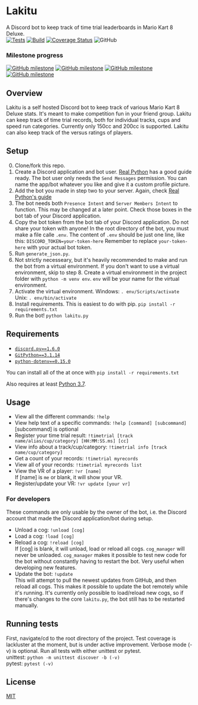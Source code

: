 # Lakitu
A Discord bot to keep track of time trial leaderboards in Mario Kart 8 Deluxe.\
[![Tests](https://github.com/LaiAlexander/Lakitu/actions/workflows/tests.yml/badge.svg)](https://github.com/LaiAlexander/Lakitu/actions/workflows/tests.yml)
[![Build](https://github.com/LaiAlexander/Lakitu/actions/workflows/build.yml/badge.svg)](https://github.com/LaiAlexander/Lakitu/actions/workflows/build.yml)
[![Coverage Status](https://coveralls.io/repos/github/LaiAlexander/Lakitu/badge.svg?branch=main)](https://coveralls.io/github/LaiAlexander/Lakitu?branch=main)
![GitHub](https://img.shields.io/github/license/LaiAlexander/Lakitu)

### Milestone progress
[![GitHub milestone](https://img.shields.io/github/milestones/progress-percent/LaiAlexander/Lakitu/1)](https://github.com/LaiAlexander/Lakitu/milestone/1)
[![GitHub milestone](https://img.shields.io/github/milestones/progress-percent/LaiAlexander/Lakitu/2)](https://github.com/LaiAlexander/Lakitu/milestone/2)
[![GitHub milestone](https://img.shields.io/github/milestones/progress-percent/LaiAlexander/Lakitu/3)](https://github.com/LaiAlexander/Lakitu/milestone/)
[![GitHub milestone](https://img.shields.io/github/milestones/progress-percent/LaiAlexander/Lakitu/4)](https://github.com/LaiAlexander/Lakitu/milestone/4)

## Overview
Lakitu is a self hosted Discord bot to keep track of various Mario Kart 8 Deluxe stats. It's meant to make competition fun in your friend group. Lakitu can keep track of time trial records, both for individual tracks, cups and speed run categories. Currently only 150cc and 200cc is supported. Lakitu can also keep track of the versus ratings of players.

## Setup
0. Clone/fork this repo.
1. Create a Discord application and bot user. [Real Python](https://realpython.com/how-to-make-a-discord-bot-python/#creating-an-application) has a good guide ready. The bot user only needs the `Send Messages` permission. You can name the app/bot whatever you like and give it a custom profile picture.
2. Add the bot you made in step two to your server. Again, check [Real Python's guide](https://realpython.com/how-to-make-a-discord-bot-python/#adding-a-bot-to-a-guild)
3. The bot needs both `Presence Intent` and `Server Members Intent` to function. This may be changed at a later point. Check those boxes in the bot tab of your Discord application.
4. Copy the bot token from the bot tab of your Discord application. Do not share your token with anyone! In the root directory of the bot, you must make a file calle `.env`. The content of `.env` should be just one line, like this:
`DISCORD_TOKEN=your-token-here`
Remember to replace `your-token-here` with your actual bot token.
5. Run `generate_json.py`. 
6. Not strictly necesseary, but it's heavily recommended to make and run the bot from a virtual environment. If you don't want to use a virtual environment, skip to step 8.
Create a virtual environment in the project folder with `python -m venv env`. `env` will be your name for the virtual environment. 
7. Activate the virtual environment. 
Windows: `. env/Scripts/activate`
Unix: `. env/bin/activate`
8. Install requirements. This is easiest to do with pip. `pip install -r requirements.txt`
9. Run the bot! `python lakitu.py`


## Requirements
* [`discord.py==1.6.0`](https://github.com/Rapptz/discord.py)
* [`GitPython==3.1.14`](https://github.com/gitpython-developers/GitPython)
* [`python-dotenv==0.15.0`](https://github.com/theskumar/python-dotenv)

You can install all of the at once with `pip install -r requirements.txt`

Also requires at least [Python 3.7](https://www.python.org/downloads/).

## Usage
* View all the different commands: `!help`
* View help text of a specific commands: `!help [command] [subcommand]`\
[subcommand] is optional
* Register your time trial result: `!timetrial [track name/alias/cup/category] [HH:MM:SS.ms] [cc]`
* View info about a track/cup/category: `!timetrial info [track name/cup/category]`
* Get a count of your records: `!timetrial myrecords`
* View all of your records: `!timetrial myrecords list`
* View the VR of a player: `!vr [name]`\
If [name] is `me` or blank, it will show your VR.
* Register/update your VR:
`!vr update [your vr]`

### For developers
These commands are only usable by the owner of the bot, i.e. the Discord account that made the Discord application/bot during setup.
* Unload a cog: `!unload [cog]`
* Load a cog: `!load [cog]`
* Reload a cog: `!reload [cog]`\
If [cog] is blank, it will unload, load or reload all cogs. `cog_manager` will never be unloaded. `cog_manager` makes it possible to test new code for the bot without constantly having to restart the bot. Very useful when developing new features.
* Update the bot: `!update`\
This will attempt to pull the newest updates from GitHub, and then reload all cogs. This makes it possible to update the bot remotely while it's running. It's currently only possible to load/reload new cogs, so if there's changes to the core `lakitu.py`, the bot still has to be restarted manually.

## Running tests
First, navigate/cd to the root directory of the project. Test coverage is lackluster at the moment, but is under active improvement. Verbose mode (-v) is optional.
Run all tests with either unittest or pytest.\
unittest: `python -m unittest discover -b (-v)`\
pytest: `pytest (-v)`

## License
[MIT](https://choosealicense.com/licenses/mit/)